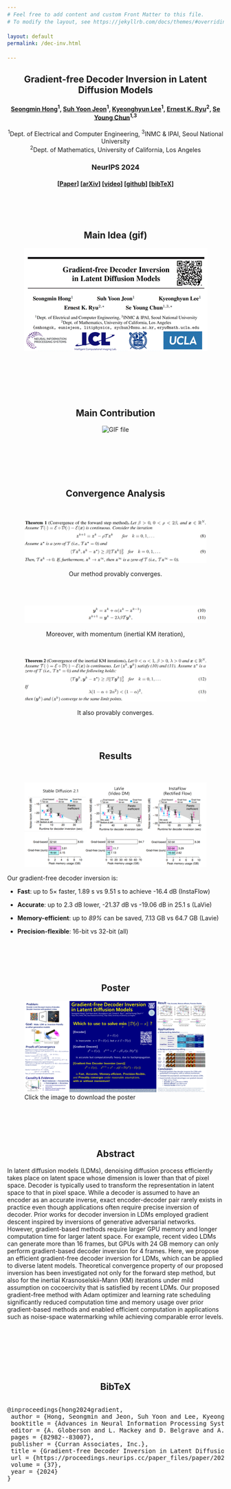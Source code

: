 ```yaml
---
# Feel free to add content and custom Front Matter to this file.
# To modify the layout, see https://jekyllrb.com/docs/themes/#overriding-theme-defaults

layout: default
permalink: /dec-inv.html

---
```


## <center>Gradient-free Decoder Inversion in Latent Diffusion Models</center>

#### <center> <a href="">Seongmin Hong</a><sup>1</sup>, <a href="https://www.linkedin.com/in/suhyoonjeon">Suh Yoon Jeon</a><sup>1</sup>, <a href="https://www.linkedin.com/in/khlee0192">Kyeonghyun Lee</a><sup>1</sup>, <a href="https://ernestryu.com/">Ernest K. Ryu</a><sup>2</sup>, <a href="https://icl.snu.ac.kr/pi">Se Young Chun</a><sup>1,3</sup></center>

<center>
<sup>1</sup>Dept. of Electrical and Computer Engineering, <sup>3</sup>INMC & IPAI, Seoul National University     
<br>
<sup>2</sup>Dept. of Mathematics, University of California, Los Angeles   
<br>
</center>


### <center><strong>NeurIPS 2024</strong> </center>



#### <center>[<a href="https://proceedings.neurips.cc/paper_files/paper/2024/hash/970f59b22f4c72aec75174aae63c7459-Abstract-Conference.html">Paper</a>] [<a href="http://arxiv.org/abs/2409.18442">arXiv</a>] [<a href="https://recorder-v3.slideslive.com/#/share?share=94209&s=10070c25-7055-403c-bd99-5bfc52ab749d">video</a>] [<a href="https://github.com/smhongok/dec-inv">github</a>] [<a href="#bibtex">bibTeX</a>]</center>

<br>

<br>

<br>

## <center>Main Idea (gif)</center>

<p align="center">
    <img src="./files/hong2024decinv/dec-inv.gif" alt="GIF file">
</p>
<br><br><br><br><br>

## <center>Main Contribution</center>

<p align="center">
    <img src="./files/hong2024decinv/10p.gif" alt="GIF file">
</p>

<br><br><br><br><br>

## <center> Convergence Analysis </center>

<br>

<p align="center">
    <figure>
        <img src="./files/hong2024decinv/thm1.png" alt="GIF file" >
    </figure>
</p>

<center>Our method provably converges.</center>

<br>

<br>

<br>

<p align="center">
    <figure>
        <img src="./files/hong2024decinv/km.png" alt="png file" >
    </figure>
</p>

<center>Moreover, with momentum (inertial KM iteration),</center>

<br>

<br>

<p align="center">
    <figure>
        <img src="./files/hong2024decinv/thm2.png" alt="png file" >
    </figure>
</p>

<center>It also provably converges.</center>

<br>

<br>

<br>

## <center> Results </center>

<br>

<p align="center">
    <figure>
        <img src="./files/hong2024decinv/results.png" alt="png file" >
    </figure>
</p>

Our gradient-free decoder inversion is:

- **Fast**: up to 5× faster, 1.89 s vs 9.51 s to achieve -16.4 dB (InstaFlow) 

- **Accurate**: up to 2.3 dB lower, -21.37 dB vs -19.06 dB in 25.1 s (LaVie) 

- **Memory-efficient**: up to *89%* can be saved, 7.13 GB vs 64.7 GB (Lavie) 

- **Precision-flexible**: 16-bit vs 32-bit (all)

<br>

<br>

<br>

<br>

## <center>Poster</center>

<p align="center">
    <figure>
        <a href="./files/hong2024decinv/poster.png" download="poster.png">
            <img src="./files/hong2024decinv/poster.png" alt="png file" style="max-width: 100%; height: auto;">
        </a>
        <figcaption>Click the image to download the poster</figcaption>
    </figure>
</p>


<br>

<br>

<br>

<br>

## <center>Abstract</center>

In latent diffusion models (LDMs), denoising diffusion process efficiently takes place on latent space whose dimension is lower than that of pixel space. Decoder is typically used to transform the representation in latent space to that in pixel space. While a decoder is assumed to have an encoder as an accurate inverse, exact encoder-decoder pair rarely exists in practice even though applications often require precise inversion of decoder. Prior works for decoder inversion in LDMs employed gradient descent inspired by inversions of generative adversarial networks. However, gradient-based methods require larger GPU memory and longer computation time for larger latent space. For example, recent video LDMs can generate more than 16 frames, but GPUs with 24 GB memory can only perform gradient-based decoder inversion for 4 frames. Here, we propose an efficient gradient-free decoder inversion for LDMs, which can be applied to diverse latent models. Theoretical convergence property of our proposed inversion has been investigated not only for the forward step method, but also for the inertial Krasnoselskii-Mann (KM) iterations under mild assumption on cocoercivity that is satisfied by recent LDMs. Our proposed gradient-free method with Adam optimizer and learning rate scheduling significantly reduced computation time and memory usage over prior gradient-based methods and enabled efficient computation in applications such as noise-space watermarking while achieving comparable error levels.



<br><br>

<br><br><br>



<a name="bibtex">

## <center>BibTeX</center>

<pre> 
@inproceedings{hong2024gradient,
 author = {Hong, Seongmin and Jeon, Suh Yoon and Lee, Kyeonghyun and Ryu, Ernest K. and Chun, Young},
 booktitle = {Advances in Neural Information Processing Systems},
 editor = {A. Globerson and L. Mackey and D. Belgrave and A. Fan and U. Paquet and J. Tomczak and C. Zhang},
 pages = {82982--83007},
 publisher = {Curran Associates, Inc.},
 title = {Gradient-free Decoder Inversion in Latent Diffusion Models},
 url = {https://proceedings.neurips.cc/paper_files/paper/2024/file/970f59b22f4c72aec75174aae63c7459-Paper-Conference.pdf},
 volume = {37},
 year = {2024}
}
</pre>

